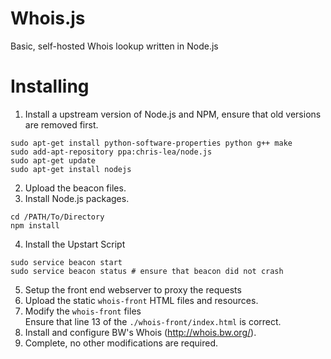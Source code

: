 Whois.js
========

Basic, self-hosted Whois lookup written in Node.js

Installing
==========

1. Install a upstream version of Node.js and NPM, ensure that old versions are removed first.  
```
sudo apt-get install python-software-properties python g++ make
sudo add-apt-repository ppa:chris-lea/node.js
sudo apt-get update
sudo apt-get install nodejs
```
2. Upload the beacon files.  
3. Install Node.js packages.  
```
cd /PATH/To/Directory
npm install
```
4. Install the Upstart Script  
```
sudo service beacon start
sudo service beacon status # ensure that beacon did not crash
```
5. Setup the front end webserver to proxy the requests  
6. Upload the static `whois-front` HTML files and resources. 
7. Modify the `whois-front` files   
Ensure that line 13 of the `./whois-front/index.html` is correct. 
9. Install and configure BW's Whois (http://whois.bw.org/).
8. Complete, no other modifications are required.